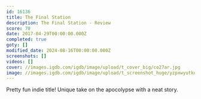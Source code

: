 ```yaml
---
id: 16136
title: The Final Station
description: The Final Station - Review
score: 70
date: 2017-04-29T00:00:00.000Z
completed: true
goty: []
modified_date: 2024-08-16T00:00:00.000Z
screenshots: []
videos: []
cover: //images.igdb.com/igdb/image/upload/t_cover_big/co27ar.jpg
image: //images.igdb.com/igdb/image/upload/t_screenshot_huge/yzpxwyutkub8oekd0rsp.jpg
---
```

Pretty fun indie title! Unique take on the apocolypse with a neat story.